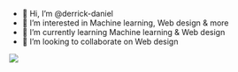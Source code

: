 - 👋 Hi, I’m @derrick-daniel
- 👀 I’m interested in Machine learning, Web design & more
- 🌱 I’m currently learning  Machine learning & Web design
- 💞️ I’m looking to collaborate on Web design

<img src="https://media2.giphy.com/media/QMHoU66sBXqqLqYvGO/giphy.gif?cid=ecf05e47ah74ju0vyjmzx2eltqp3ylwlcfros46wwhcp8afg&rid=giphy.gif&ct=g">

<!---
derrick-daniel/derrick-daniel is a ✨ special ✨ repository because its `README.md` (this file) appears on your GitHub profile.
You can click the Preview link to take a look at your changes.
--->
